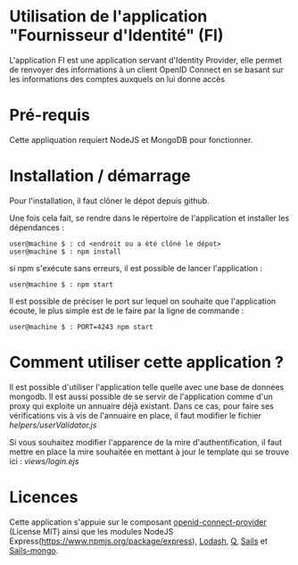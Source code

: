 # Utilisation de l'application "Fournisseur d'Identité" (FI)

L'application FI est une application servant d'Identity Provider, elle permet de renvoyer des informations à un client OpenID Connect en se basant sur les informations des comptes auxquels on lui donne accès

# Pré-requis
Cette appliquation requiert NodeJS et MongoDB pour fonctionner.

# Installation / démarrage
Pour l'installation, il faut clôner le dépot depuis github.

Une fois cela fait, se rendre dans le répertoire de l'application et installer les dépendances :

    user@machine $ : cd <endroit ou a été clôné le dépot>
    user@machine $ : npm install

si npm s'exécute sans erreurs, il est possible de lancer l'application :

    user@machine $ : npm start

Il est possible de préciser le port sur lequel on souhaite que l'application écoute, le plus simple est de le faire par la ligne de commande :

    user@machine $ : PORT=4243 npm start

# Comment utiliser cette application ?

Il est possible d'utiliser l'application telle quelle avec une base de données mongodb.
Il est aussi possible de se servir de l'application comme d'un proxy qui exploite un annuaire déjà existant. Dans ce cas, pour faire ses vérifications vis à vis de l'annuaire en place, il faut modifier le fichier _helpers/userValidator.js_

Si vous souhaitez modifier l'apparence de la mire d'authentification, il faut mettre en place la mire souhaitée en mettant à jour le template qui se trouve ici : _views/login.ejs_

# Licences
Cette application s'appuie sur le composant [openid-connect-provider](https://www.npmjs.org/package/openid-connect) (License MIT) ainsi que les modules NodeJS Express(https://www.npmjs.org/package/express), [Lodash](https://www.npmjs.org/package/lodash), [Q](https://www.npmjs.org/package/q), [Sails](https://www.npmjs.org/package/sails) et [Sails-mongo](https://www.npmjs.org/package/sails-mongo).
